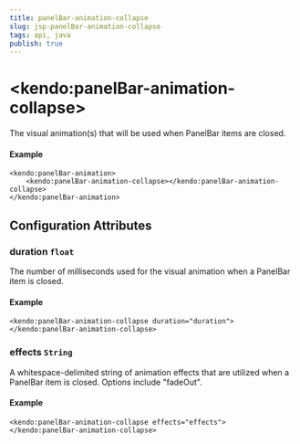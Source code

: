 ```yaml
---
title: panelBar-animation-collapse
slug: jsp-panelBar-animation-collapse
tags: api, java
publish: true
---
```


# \<kendo:panelBar-animation-collapse\>

The visual animation(s) that will be used when PanelBar items are closed.

#### Example
    <kendo:panelBar-animation>
        <kendo:panelBar-animation-collapse></kendo:panelBar-animation-collapse>
    </kendo:panelBar-animation>

## Configuration Attributes

### duration `float`

The number of milliseconds used for the visual animation when a PanelBar item is closed.

#### Example
    <kendo:panelBar-animation-collapse duration="duration">
    </kendo:panelBar-animation-collapse>

### effects `String`

A whitespace-delimited string of animation effects that are utilized when a PanelBar item
is closed. Options include "fadeOut".

#### Example
    <kendo:panelBar-animation-collapse effects="effects">
    </kendo:panelBar-animation-collapse>

